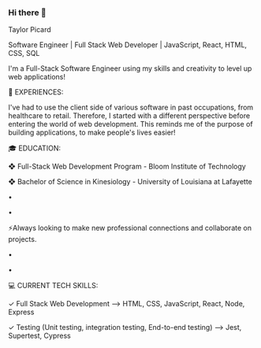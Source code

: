 ### Hi there 👋
Taylor Picard 

Software Engineer | Full Stack Web Developer | JavaScript, React, HTML, CSS, SQL

I'm a Full-Stack Software Engineer using my skills and creativity to level up web applications!

🌟 EXPERIENCES:

I've had to use the client side of various software in past occupations, from healthcare to retail. Therefore, I started with a different perspective before entering the world of web development. This reminds me of the purpose of building applications, to make people's lives easier!

🎓 EDUCATION:

❖ Full-Stack Web Development Program - Bloom Institute of Technology 

❖ Bachelor of Science in Kinesiology - University of Louisiana at Lafayette

• 

• 

⚡️Always looking to make new professional connections and collaborate on projects.

• 

• 

💻 CURRENT TECH SKILLS:

✓ Full Stack Web Development --> HTML, CSS, JavaScript, React, Node, Express

✓ Testing (Unit testing, integration testing, End-to-end testing) --> Jest, Supertest, Cypress
<!--
**taylor-picard/taylor-picard** is a ✨ _special_ ✨ repository because its `README.md` (this file) appears on your GitHub profile.

Here are some ideas to get you started:

- 🔭 I’m currently working on ...
- 🌱 I’m currently learning ...
- 👯 I’m looking to collaborate on ...
- 🤔 I’m looking for help with ...
- 💬 Ask me about ...
- 📫 How to reach me: ...
- 😄 Pronouns: ...
- ⚡ Fun fact: ...
-->
